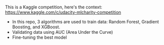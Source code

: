 This is a Kaggle competition, here's the context: https://www.kaggle.com/c/udacity-mlcharity-competition
- In this repo, 3 algorithms are used to train data: Random Forest, Gradient Boosting, and XGBoost. 
- Validating data using AUC (Area Under the Curve)
- Fine-tuning the best model
